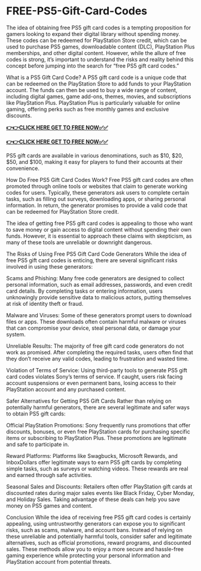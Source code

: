 # FREE-PS5-Gift-Card-Codes

The idea of obtaining free PS5 gift card codes is a tempting proposition for gamers looking to expand their digital library without spending money. These codes can be redeemed for PlayStation Store credit, which can be used to purchase PS5 games, downloadable content (DLC), PlayStation Plus memberships, and other digital content. However, while the allure of free codes is strong, it’s important to understand the risks and reality behind this concept before jumping into the search for “free PS5 gift card codes.”

What is a PS5 Gift Card Code?
A PS5 gift card code is a unique code that can be redeemed on the PlayStation Store to add funds to your PlayStation account. The funds can then be used to buy a wide range of content, including digital games, game add-ons, themes, movies, and subscriptions like PlayStation Plus. PlayStation Plus is particularly valuable for online gaming, offering perks such as free monthly games and exclusive discounts.

[**👉👉CLICK HERE GET TO FREE NOW✅✅**](https://free24.raj-solution.com/free-psn-gift-card/)

[**👉👉CLICK HERE GET TO FREE NOW✅✅**](https://free24.raj-solution.com/free-psn-gift-card/)

PS5 gift cards are available in various denominations, such as $10, $20, $50, and $100, making it easy for players to fund their accounts at their convenience.

How Do Free PS5 Gift Card Codes Work?
Free PS5 gift card codes are often promoted through online tools or websites that claim to generate working codes for users. Typically, these generators ask users to complete certain tasks, such as filling out surveys, downloading apps, or sharing personal information. In return, the generator promises to provide a valid code that can be redeemed for PlayStation Store credit.

The idea of getting free PS5 gift card codes is appealing to those who want to save money or gain access to digital content without spending their own funds. However, it is essential to approach these claims with skepticism, as many of these tools are unreliable or downright dangerous.

The Risks of Using Free PS5 Gift Card Code Generators
While the idea of free PS5 gift card codes is enticing, there are several significant risks involved in using these generators:

Scams and Phishing: Many free code generators are designed to collect personal information, such as email addresses, passwords, and even credit card details. By completing tasks or entering information, users unknowingly provide sensitive data to malicious actors, putting themselves at risk of identity theft or fraud.

Malware and Viruses: Some of these generators prompt users to download files or apps. These downloads often contain harmful malware or viruses that can compromise your device, steal personal data, or damage your system.

Unreliable Results: The majority of free gift card code generators do not work as promised. After completing the required tasks, users often find that they don’t receive any valid codes, leading to frustration and wasted time.

Violation of Terms of Service: Using third-party tools to generate PS5 gift card codes violates Sony’s terms of service. If caught, users risk facing account suspensions or even permanent bans, losing access to their PlayStation account and any purchased content.

Safer Alternatives for Getting PS5 Gift Cards
Rather than relying on potentially harmful generators, there are several legitimate and safer ways to obtain PS5 gift cards:

Official PlayStation Promotions: Sony frequently runs promotions that offer discounts, bonuses, or even free PlayStation cards for purchasing specific items or subscribing to PlayStation Plus. These promotions are legitimate and safe to participate in.

Reward Platforms: Platforms like Swagbucks, Microsoft Rewards, and InboxDollars offer legitimate ways to earn PS5 gift cards by completing simple tasks, such as surveys or watching videos. These rewards are real and earned through safe activities.

Seasonal Sales and Discounts: Retailers often offer PlayStation gift cards at discounted rates during major sales events like Black Friday, Cyber Monday, and Holiday Sales. Taking advantage of these deals can help you save money on PS5 games and content.

Conclusion
While the idea of receiving free PS5 gift card codes is certainly appealing, using untrustworthy generators can expose you to significant risks, such as scams, malware, and account bans. Instead of relying on these unreliable and potentially harmful tools, consider safer and legitimate alternatives, such as official promotions, reward programs, and discounted sales. These methods allow you to enjoy a more secure and hassle-free gaming experience while protecting your personal information and PlayStation account from potential threats.

